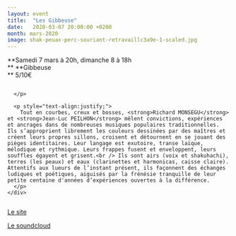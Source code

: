 ```yaml
---
layout: event
title:  "Les Gibbeuse"
date:   2020-03-07 20:00:00 +0200
month: mars-2020
image: shak-peuax-perc-souriant-retravaillc3a9e-1-scaled.jpg
---
```




**Samedi 7 mars à 20h, dimanche 8 à 18h  
** **Gibbeuse  
** 5/10€

<div class="page" title="Page 1">
  <div class="layoutArea">
    <div class="column">
      <p>
        
      </p>
      
      <p style="text-align:justify;">
        Tout en courbes, creux et bosses, <strong>Richard MONSEGU</strong> et <strong>Jean-Luc PEILHON</strong> mêlent convictions, expériences et ancrages dans de nombreuses musiques populaires traditionnelles. Ils s’approprient librement les couleurs dessinées par des maîtres et créent leurs propres sillons, croisent et détournent en se jouant des pièges identitaires. Leur langage est exutoire, transe laïque, mélodique et rythmique. Leurs frappes fusent et enveloppent, leurs souffles égayent et grisent.<br /> Ils sont airs (voix et shakuhachi), terres (les peaux) et eaux (clarinettes et harmonicas, caisse claire). Attentifs aux lueurs de l’instant présent, ils façonnent des échanges ludiques et poétiques, aiguisés par la frénésie tranquille de leur petite centaine d'années d’expériences ouvertes à la différence.
      </p>
    </div>
  </div>
</div>



[Le site](http://www.antiquarks.org/gibbeuse/)

[Le soundcloud](https://soundcloud.com/gibbeuses)

